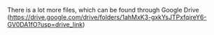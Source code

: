 There is a lot more files, which can be found through Google Drive (https://drive.google.com/drive/folders/1ahMxK3-gxkYsJTPxfqireY6-GV0DA1fO?usp=drive_link)

